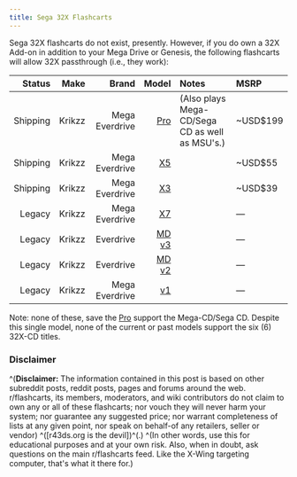 ```yaml
---
title: Sega 32X Flashcarts
---
```


Sega 32X flashcarts do not exist, presently. However, if you do own a 32X Add-on in addition to your Mega Drive or Genesis, the following flashcarts will allow 32X passthrough (i.e., they work):

|Status|Make|Brand|Model|Notes|MSRP|
--:|--:|--:|--:|:--|:--|
|Shipping|Krikzz|Mega Everdrive|[Pro](https://krikzz.com/our-products/cartridges/mega-everdrive-pro.html)|(Also plays Mega-CD/Sega CD as well as MSU's.)|~USD$199|
|Shipping|Krikzz|Mega Everdrive|[X5](https://krikzz.com/our-products/cartridges/mega-everdrive-x5.html)||~USD$55|
|Shipping|Krikzz|Mega Everdrive|[X3](https://krikzz.com/our-products/cartridges/mega-everdrive-x3.html)||~USD$39|
|Legacy|Krikzz|Mega Everdrive|[X7](https://krikzz.com/our-products/legacy/megax7.html)||—|
|Legacy|Krikzz|Everdrive|[MD v3](https://krikzz.com/our-products/legacy/everdrive-md-v3.html)||—|
|Legacy|Krikzz|Everdrive|[MD v2](https://krikzz.com/our-products/legacy/everdrive-md-v2.html)||—|
|Legacy|Krikzz|Mega Everdrive|[v1](https://krikzz.com/our-products/legacy/mega-everdrive-v1.html)||—|

Note: none of these, save the [Pro](https://krikzz.com/our-products/cartridges/mega-everdrive-pro.html) support the Mega-CD/Sega CD. Despite this single model, none of the current or past models support the six (6) 32X-CD titles.

### Disclaimer
^(**Disclaimer:** The information contained in this post is based on other subreddit posts, reddit posts, pages and forums around the web. r/flashcarts, its members, moderators, and wiki contributors do not claim to own any or all of these flashcarts; nor vouch they will never harm your system; nor guarantee any suggested price; nor warrant completeness of lists at any given point, nor speak on behalf-of any retailers, seller or vendor) ^([r43ds.org is the devil])^(.) ^(In other words, use this for educational purposes and at your own risk. Also, when in doubt, ask questions on the main r/flashcarts feed. Like the X-Wing targeting computer, that's what it there for.)